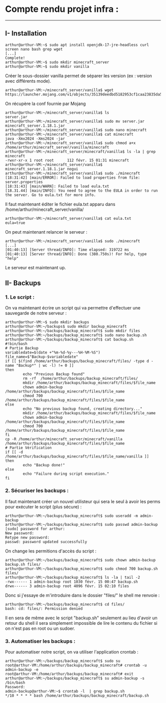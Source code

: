 # Compte rendu projet infra :

---

## I- Installation

``` 
arthur@arthur-VM:~$ sudo apt install openjdk-17-jre-headless curl screen nano bash grep wget
[...]
Complete!
arthur@arthur-VM:~$ sudo mkdir minecraft_server
arthur@arthur-VM:~$ sudo mkdir vanilla
```
Créer le sous-dossier vanilla permet de séparer les version (ex : version avec différents mode).

```
arthur@arthur-VM:~/minecraft_server/vanilla$ wget https://launcher.mojang.com/v1/objects/35139deedbd5182953cf1caa23835da59ca3d7cd/server.jar"
```
On récupère la conf fournie par Mojang
```
arthur@arthur-VM:~/minecraft_server/vanilla$ ls 
server.jar
arthur@arthur-VM:~/minecraft_server/vanilla$ sudo mv server.jar minecraft_server.1.18.1.jar
arthur@arthur-VM:~/minecraft_server/vanilla$ sudo nano minecraft
arthur@arthur-VM:~/minecraft_server/vanilla$ cat minecraft
java -Xmx2024 -Xms2024 -jar
arthur@arthur-VM:~/minecraft_server/vanilla$ sudo chmod a+x /home/arthur/minecraft_server/vanilla/minecraft
arthur@arthur-VM:~/minecraft_server/minecraft/vanilla$ ls -la | grep minecraft
-rwxr-xr-x 1 root root      112 févr. 15 01:31 minecraft
arthur@arthur-VM:~/minecraft_server/vanilla$ minecraft_server.1.18.1.jar nogui
arthur@arthur-VM:~/minecraft_server/vanilla$ sudo ./minecraft
[18:31:42] [main/ERROR]: Failed to load properties from file: server.properties
[18:31:43] [main/WARN]: Failed to load eula.txt
[18.31.44] [main/INFO]: You need to agree to the EULA in order to run the server. Go to eula.txt for more info.
```
Il faut maintenant éditer le fichier eula.txt apparu dans /home/arthur/minecraft_server/vanilla/
```
arthur@arthur-VM:~/minecraft_server/vanilla$ cat eula.txt
eula=true
```
On peut maintenant relancer le serveur :
```
arthur@arthur-VM:~/minecraft_server/vanilla$ sudo ./minecraft
[...]
[01:40:13] [Server thread/INFO]: Time elapsed: 319722 ms
[01:40:13] [Server thread/INFO]: Done (380.750s)! For help, type "help"
```
Le serveur est maintenant up.


## II- Backups

### 1. Le script :

On va maintenant écrire un script qui va permettre d'effectuer une sauvegarde de notre serveur :

```
arthur@arthur-VM:~$ sudo mkdir backups 
arthur@arthur-VM:~/backups$ sudo mkdir backup_minecraft
arthur@arthur-VM:~/backups/backup_minecraft$ sudo mkdir files 
arthur@arthur-VM:~/backups/backup_minecraft$ sudo nano backup.sh
arthur@arthur-VM:~/backups/backup_minecraft$ cat backup.sh
#!bin/bash
# Partie Backup
variabledate=$(date +"%m-%d-%y---%H-%M-%S")
file_name=$"Backup-$variabledate"
if [[ $(find /home/arthur/backups/backup_minecraft/files/ -type d -name "Backup*" | wc -l) != 0 ]]
then
        echo "Previous Backup found"
        rm -rf  /home/arthur/backups/backup_minecraft/files/
        mkdir /home/arthur/backups/backup_minecraft/files/$file_name
        chown admin-backup /home/arthur/backups/backup_minecraft/files/$file_name
        chmod 700 /home/arthur/backups/backup_minecraft/files/$file_name
else
        echo "No previous backup found, creating directory..."
        mkdir /home/arthur/backups/backup_minecraft/files/$file_name
        chown admin-backup /home/arthur/backups/backup_minecraft/files/$file_name
        chmod 700 /home/arthur/backups/backup_minecraft/files/$file_name
fi
cp -R /home/arthur/minecraft_server/minecraft/vanilla /home/arthur/backups/backup_minecraft/files/$file_name
# Partie Vérification
if [[ -d /home/arthur/backups/backup_minecraft/files/$file_name/vanilla ]]
then
        echo "Backup done!"
else
        echo "Failure during script execution."
fi
```

### 2. Sécuriser les backups :

Il faut maintenant créer un nouvel utilisteur qui sera le seul à avoir les perms pour exécuter le script (plus sécure) :

```
arthur@arthur-VM:~/backups/backup_minecraft$ sudo useradd -m admin-backup
arthur@arthur-VM:~/backups/backup_minecraft$ sudo passwd admin-backup
[sudo] password for arthur:
New password:
Retype new password:
passwd: password updated successfully
```

On change les permitions d'accès du script :

```
arthur@arthur-VM:~/backups/backup_minecraft$ sudo chown admin-backup backup.sh files/
arthur@arthur-VM:~/backups/backup_minecraft$ sudo chmod 700 backup.sh files/
arthur@arthur-VM:~/backups/backup_minecraft$ ls -la | tail -2
-rwx------ 1 admin-backup root 1030 févr. 15 00:47 backup.sh
drwx------ 3 admin-backup root 4096 févr. 15 02:10 files
```
Donc si j'essaye de m'introduire dans le dossier "files/" le shell me renvoie :

```
arthur@arthur-VM:~/backups/backup_minecraft$ cd files/
bash: cd: files/: Permission denied
```

Il en sera de même avec le script "backup.sh" seulement au lieu d'avoir un retour du shell il sera simplement impossible de lire le contenu du fichier si on n'est pas en root ou un sudoer.

### 3. Automatiser les backups :

Pour automatiser notre script, on va utiliser l'application crontab :

```
arthur@arthur-VM:~/backups/backup_minecraft$ sudo su
root@arthur-VM:/home/arthur/backups/backup_minecraft# crontab -u admin-backup -e
root@arthur-VM:/home/arthur/backups/backup_minecraft# exit
arthur@arthur-VM:~/backups/backup_minecraft$ su admin-backup -s /bin/bash
Password:
admin-backup@arthur-VM:~$ crontab -l  | grep backup.sh
*/10 * * * * bash /home/arthur/backups/backup_minecraft/backup.sh
```
